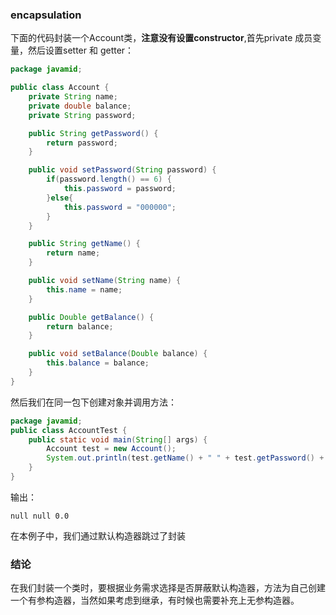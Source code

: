 ### encapsulation
下面的代码封装一个Account类，**注意没有设置constructor**,首先private 成员变量，然后设置setter 和 getter：
```java
package javamid;

public class Account {
    private String name;
    private double balance;
    private String password;

    public String getPassword() {
        return password;
    }

    public void setPassword(String password) {
        if(password.length() == 6) {
            this.password = password;
        }else{
            this.password = "000000";
        }
    }

    public String getName() {
        return name;
    }

    public void setName(String name) {
        this.name = name;
    }

    public Double getBalance() {
        return balance;
    }

    public void setBalance(Double balance) {
        this.balance = balance;
    }
}
```

然后我们在同一包下创建对象并调用方法：

```java
package javamid;
public class AccountTest {
    public static void main(String[] args) {
        Account test = new Account();
        System.out.println(test.getName() + " " + test.getPassword() + " " + test.getBalance());
    }
}
```

输出：
```
null null 0.0
```

在本例子中，我们通过默认构造器跳过了封装

### 结论

在我们封装一个类时，要根据业务需求选择是否屏蔽默认构造器，方法为自己创建一个有参构造器，当然如果考虑到继承，有时候也需要补充上无参构造器。
